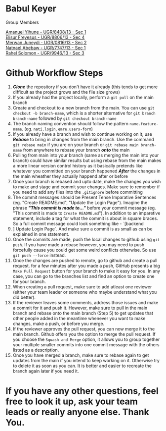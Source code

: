 # Babul Keyer

Group Members

[Amanuel Yihune  - UGR/8408/13 - Sec 1](https://github.com/amanyih) <br/>
[Elisur Freyesus - UGR/8806/13 - Sec 4](https://github.com/elizura) <br/>
[Merwan Juneydi  - UGR/0816/13 - Sec 2](https://github.com/Merwan-J) <br/>
[Natnael Abebaw  - UGR/7747/13 - Sec 1](https://github.com/natttygoog) <br/>
[Rahel Solomon   - UGR/9946/13 - Sec 3](https://github.com/ritasol) <br/>



# Github Workflow Steps
1. ***Clone*** the repository if you don't have it already (this tends to get more difficult as the project grows and the file size grows)
2. If you already had the project locally, perform a `git pull` on the main branch
3. Create and checkout to a new branch from the main. You can use `git checkout -b branch-name`, which is a shorter alternative for `git branch branch-name` followed by `git checkout branch-name`
4. The branch naming convention should follow the pattern `name.feature-name`. (eg. `nati.login`, `emre.users-form`)
5. If you already have a branch and wish to continue working on it, use ***Rebase*** to bring in changes from the main branch. Use the command `git rebase main` if you are on your branch or `git rebase main branch-name` from anywhere to rebase your branch ***onto*** the main
6. Pulling from main into your branch (same as merging the main into your branch) could have similar results but using rebase from the main makes a more linear version control history as it basically pretends like whatever you committed on your branch happened ***After*** the changes in the main wheather they actually happend after or before
7. Once your branch is rebased and upto date, make the changes you wish to make and stage and commit your changes. Make sure to remember if you need to add any files into the `.gitignore` before committing
8. The commit messages should be Present Tense Imparative Sentences (eg. "Create README.md", "Update the Login Page"). Imagine the phrase ***"This commit is made to..."*** before your commit message (eg. "This commit is made to `Create README.md`"). In addition to an imparetive statement, include a tag for what the commit is about in square braces. So a full commit message could look something like - `[backend
9. ] Update Login Page`. And make sure a commit is as small as can be explained in one statement.
10. Once the commits are made, push the local changes to github using `git push`. If you have made a rebase however, you may need to push forcefully cause you could get some weird conflicts otherwise. So use `git push --force` instead.
11. Once the changes are pushed to remote, go to github and create a pull request. for a few minutes after you made a push, GitHub presents a big `Make Pull Request` button for your branch to make it easy for you. In any case, you can go to the branches list and find an option to create one for your branch.
12. When creating a pull request, make sure to add atleast one reviewer (either your team leader or someone who maybe understand what you did better).
13. If the reviewer leaves some comments, address those issues and make a commit for it and push it. However, make sure to pull in the main branch and rebase onto the main branch (Step 5) to get updates that other people added in the meantime whenever you want to make changes, make a push, or before you merge.
14. If the reviewer approves the pull request, you can now merge it to the main branch. Github offers you the option to merge the pull request. If you choose the `Squash and Merge` option, it allows you to group together your multiple smaller commits into one commit message with the others listed as a description.
15. Once you have merged a branch, make sure to rebase again to get updates from the main if you intend to keep working on it. Otherwise try to delete it as soon as you can. It is better and easier to recreate the branch again later if you need it.

# If you have any other questions, feel free to look it up, ask your team leads or really anyone else. Thank You.
